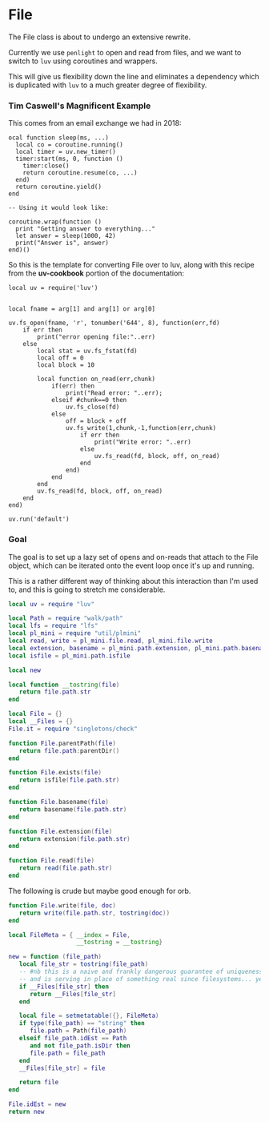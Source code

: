 # File

The File class is about to undergo an extensive rewrite.


Currently we use ``penlight`` to open and read from files, and we want to
switch to ``luv`` using coroutines and wrappers.


This will give us flexibility down the line and eliminates a dependency which
is duplicated with ``luv`` to a much greater degree of flexibility.


### Tim Caswell's Magnificent Example

This comes from an email exchange we had in 2018:

```lua-example
ocal function sleep(ms, ...)
  local co = coroutine.running()
  local timer = uv.new_timer()
  timer:start(ms, 0, function ()
    timer:close()
    return coroutine.resume(co, ...)
  end)
  return coroutine.yield()
end

-- Using it would look like:

coroutine.wrap(function ()
  print "Getting answer to everything..."
  let answer = sleep(1000, 42)
  print("Answer is", answer)
end)()
```

So this is the template for converting File over to luv, along with this
recipe from the **uv-cookbook** portion of the documentation:

```lua-example
local uv = require('luv')


local fname = arg[1] and arg[1] or arg[0]

uv.fs_open(fname, 'r', tonumber('644', 8), function(err,fd)
    if err then
        print("error opening file:"..err)
    else
        local stat = uv.fs_fstat(fd)
        local off = 0
        local block = 10

        local function on_read(err,chunk)
            if(err) then
                print("Read error: "..err);
            elseif #chunk==0 then
                uv.fs_close(fd)
            else
                off = block + off
                uv.fs_write(1,chunk,-1,function(err,chunk)
                    if err then
                        print("Write error: "..err)
                    else
                        uv.fs_read(fd, block, off, on_read)
                    end
                end)
            end
        end
        uv.fs_read(fd, block, off, on_read)
    end
end)

uv.run('default')
```
### Goal

The goal is to set up a lazy set of opens and on-reads that attach to the
File object, which can be iterated onto the event loop once it's up and
running.


This is a rather different way of thinking about this interaction than I'm
used to, and this is going to stretch me considerable.



```lua
local uv = require "luv"

local Path = require "walk/path"
local lfs = require "lfs"
local pl_mini = require "util/plmini"
local read, write = pl_mini.file.read, pl_mini.file.write
local extension, basename = pl_mini.path.extension, pl_mini.path.basename
local isfile = pl_mini.path.isfile
```
```lua
local new
```
```lua
local function __tostring(file)
   return file.path.str
end
```
```lua
local File = {}
local __Files = {}
File.it = require "singletons/check"
```
```lua
function File.parentPath(file)
   return file.path:parentDir()
end
```
```lua
function File.exists(file)
   return isfile(file.path.str)
end
```
```lua
function File.basename(file)
   return basename(file.path.str)
end
```
```lua
function File.extension(file)
   return extension(file.path.str)
end
```
```lua
function File.read(file)
   return read(file.path.str)
end
```

The following is crude but maybe good enough for orb.

```lua
function File.write(file, doc)
   return write(file.path.str, tostring(doc))
end
```
```lua
local FileMeta = { __index = File,
                   __tostring = __tostring}

new = function (file_path)
   local file_str = tostring(file_path)
   -- #nb this is a naive and frankly dangerous guarantee of uniqueness
   -- and is serving in place of something real since filesystems... yeah
   if __Files[file_str] then
      return __Files[file_str]
   end

   local file = setmetatable({}, FileMeta)
   if type(file_path) == "string" then
      file.path = Path(file_path)
   elseif file_path.idEst == Path
      and not file_path.isDir then
      file.path = file_path
   end
   __Files[file_str] = file

   return file
end

```
```lua
File.idEst = new
return new
```
